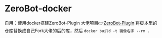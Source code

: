 # ZeroBot-docker
自用：使用docker搭建ZeroBot-Plugin
大佬项目👉[ZeroBot-Plugin](https://github.com/FloatTech/ZeroBot-Plugin)
将脚本里的仓库替换成自己Fork大佬的后的库，然后 `docker build -t 镜像名字 --rm .`
